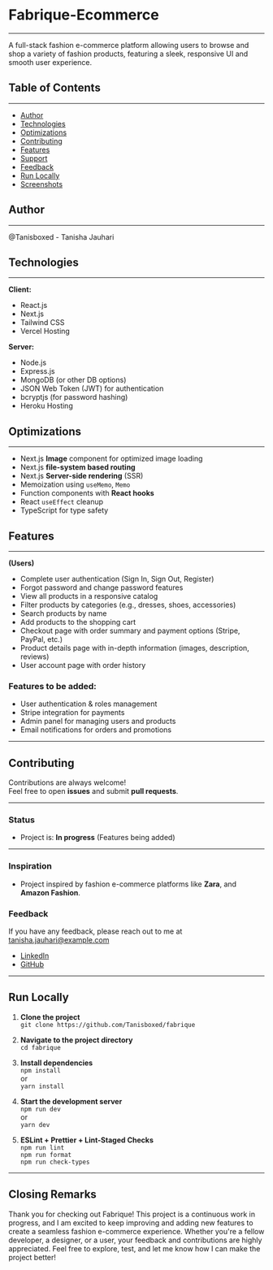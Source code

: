 # Fabrique-Ecommerce
---
A full-stack fashion e-commerce platform allowing users to browse and shop a variety of fashion products, featuring a sleek, responsive UI and smooth user experience.

## Table of Contents
---
- [Author](#author)
- [Technologies](#technologies)
- [Optimizations](#Optimizations)
- [Contributing](#contributing)
- [Features](#features)
- [Support](#support)
- [Feedback](#feedback)
- [Run Locally](#run-locally)
- [Screenshots](#screenshots)

## Author
---
@Tanisboxed - Tanisha Jauhari

## Technologies
---
**Client:**
- React.js
- Next.js
- Tailwind CSS
- Vercel Hosting

**Server:**
- Node.js
- Express.js
- MongoDB (or other DB options)
- JSON Web Token (JWT) for authentication
- bcryptjs (for password hashing)
- Heroku Hosting

## Optimizations
---
- Next.js **Image** component for optimized image loading
- Next.js **file-system based routing**
- Next.js **Server-side rendering** (SSR)
- Memoization using `useMemo`, `Memo`
- Function components with **React hooks**
- React `useEffect` cleanup
- TypeScript for type safety

## Features
--- 
**(Users)**  
- Complete user authentication (Sign In, Sign Out, Register)
- Forgot password and change password features
- View all products in a responsive catalog
- Filter products by categories (e.g., dresses, shoes, accessories)
- Search products by name
- Add products to the shopping cart
- Checkout page with order summary and payment options (Stripe, PayPal, etc.)
- Product details page with in-depth information (images, description, reviews)
- User account page with order history

### Features to be added:
- User authentication & roles management
- Stripe integration for payments
- Admin panel for managing users and products
- Email notifications for orders and promotions

---

## Contributing
Contributions are always welcome!  
Feel free to open **issues** and submit **pull requests**.

---

### Status
- Project is: **In progress** (Features being added)

---

### Inspiration
- Project inspired by fashion e-commerce platforms like **Zara**, and **Amazon Fashion**.

### Feedback
If you have any feedback, please reach out to me at tanisha.jauhari@example.com

- [LinkedIn](www.linkedin.com/in/tanishaj-in)
- [GitHub](https://github.com/Tanisboxed)

---

## Run Locally

1. **Clone the project**  
   `git clone https://github.com/Tanisboxed/fabrique`

2. **Navigate to the project directory**  
   `cd fabrique`

3. **Install dependencies**  
   `npm install`  
   or  
   `yarn install`

4. **Start the development server**  
   `npm run dev`  
   or  
   `yarn dev`

5. **ESLint + Prettier + Lint-Staged Checks**  
   `npm run lint`  
   `npm run format`  
   `npm run check-types`

---

## Closing Remarks
Thank you for checking out Fabrique! This project is a continuous work in progress, and I am excited to keep improving and adding new features to create a seamless fashion e-commerce experience. Whether you're a fellow developer, a designer, or a user, your feedback and contributions are highly appreciated. Feel free to explore, test, and let me know how I can make the project better!

